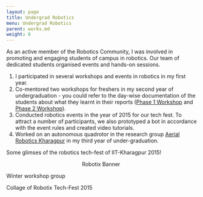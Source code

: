 ```yaml
---
layout: page
title: Undergrad Robotics
menu: Undergrad Robotics
parent: works.md
weight: 6
---
```


As an active member of the Robotics Community, I was involved in promoting and engaging students of campus in robotics. Our team of dedicated students organised events and hands-on sessions.   

1. I participated in several workshops and events in robotics in my first year. 
2. Co-mentored two workshops for freshers in my second year of undergraduation - you could refer to the day-wise documentation of the students about what they learnt in their reports ([Phase 1 Workshop](https://sakshiagarwal.github.io/phase-1.pdf) and [Phase 2 Workshop](https://sakshiagarwal.github.io/phase-2.pdf)).
3. Conducted robotics events in the year of 2015 for our tech fest. To attract a number of participants, we also prototyped a bot in accordance with the event rules and created video tutorials.
4. Worked on an autonomous quadrotor in the research group [Aerial Robotics Kharagpur](http://www.aerialroboticskgp.org/) in my third year of under-graduation.

Some glimses of the robotics tech-fest of IIT-Kharagpur 2015!

<p align="center">
Robotix Banner
<img src="https://sakshiagarwal.github.io/art.jpg" alt="" >

Winter workshop group
<img src="https://sakshiagarwal.github.io/wkshop.png" alt="">

Collage of Robotix Tech-Fest 2015
<img src="https://sakshiagarwal.github.io/rbtx.jpg" alt="">
</p>
